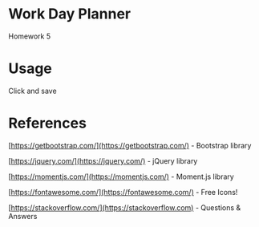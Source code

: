# Work Day Planner
Homework 5

# Usage
Click and save

# References
[https://getbootstrap.com/](https://getbootstrap.com/) - Bootstrap library

[https://jquery.com/](https://jquery.com/) - jQuery library

[https://momentjs.com/](https://momentjs.com/) - Moment.js library

[https://fontawesome.com/](https://fontawesome.com/) - Free Icons!

[https://stackoverflow.com/](https://stackoverflow.com) - Questions & Answers
